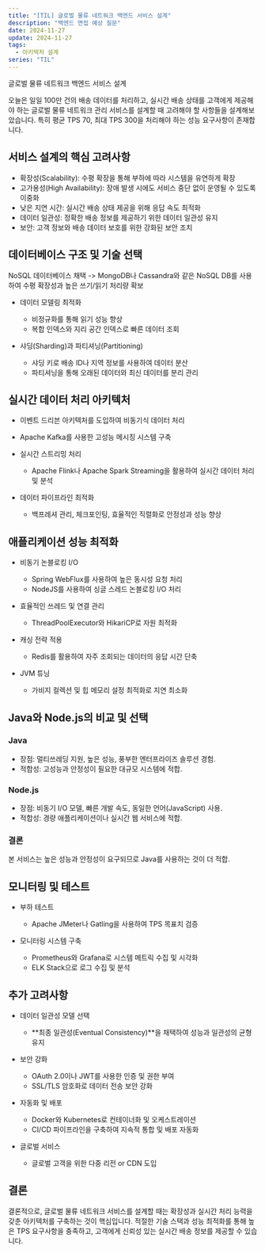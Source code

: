 ```yaml
---
title: "[TIL] 글로벌 물류 네트워크 백엔드 서비스 설계"
description: "백엔드 면접 예상 질문"
date: 2024-11-27
update: 2024-11-27
tags:
  - 아키텍처 설계
series: "TIL"
---
```


글로벌 물류 네트워크 백엔드 서비스 설계

오늘은 일일 100만 건의 배송 데이터를 처리하고, 실시간 배송 상태를 고객에게 제공해야 하는 글로벌 물류 네트워크 관리 서비스를 설계할 때 고려해야 할 사항들을 설계해보았습니다. 특히 평균 TPS 70, 최대 TPS 300을 처리해야 하는 성능 요구사항이 존재합니다.

## 서비스 설계의 핵심 고려사항

- 확장성(Scalability): 수평 확장을 통해 부하에 따라 시스템을 유연하게 확장
- 고가용성(High Availability): 장애 발생 시에도 서비스 중단 없이 운영될 수 있도록 이중화
- 낮은 지연 시간: 실시간 배송 상태 제공을 위해 응답 속도 최적화
- 데이터 일관성: 정확한 배송 정보를 제공하기 위한 데이터 일관성 유지
- 보안: 고객 정보와 배송 데이터 보호를 위한 강화된 보안 조치

## 데이터베이스 구조 및 기술 선택

NoSQL 데이터베이스 채택 -> MongoDB나 Cassandra와 같은 NoSQL DB를 사용하여 수평 확장성과 높은 쓰기/읽기 처리량 확보

- 데이터 모델링 최적화

  - 비정규화를 통해 읽기 성능 향상
  - 복합 인덱스와 지리 공간 인덱스로 빠른 데이터 조회

- 샤딩(Sharding)과 파티셔닝(Partitioning)
  - 샤딩 키로 배송 ID나 지역 정보를 사용하여 데이터 분산
  - 파티셔닝을 통해 오래된 데이터와 최신 데이터를 분리 관리

## 실시간 데이터 처리 아키텍처

- 이벤트 드리븐 아키텍처를 도입하여 비동기식 데이터 처리
- Apache Kafka를 사용한 고성능 메시징 시스템 구축

- 실시간 스트리밍 처리

  - Apache Flink나 Apache Spark Streaming을 활용하여 실시간 데이터 처리 및 분석

- 데이터 파이프라인 최적화

  - 백프레셔 관리, 체크포인팅, 효율적인 직렬화로 안정성과 성능 향상

## 애플리케이션 성능 최적화

- 비동기 논블로킹 I/O

  - Spring WebFlux를 사용하여 높은 동시성 요청 처리
  - NodeJS를 사용하여 싱글 스레드 논블로킹 I/O 처리

- 효율적인 쓰레드 및 연결 관리

  - ThreadPoolExecutor와 HikariCP로 자원 최적화

- 캐싱 전략 적용

  - Redis를 활용하여 자주 조회되는 데이터의 응답 시간 단축

- JVM 튜닝
  - 가비지 컬렉션 및 힙 메모리 설정 최적화로 지연 최소화

## Java와 Node.js의 비교 및 선택

### Java

- 장점: 멀티쓰레딩 지원, 높은 성능, 풍부한 엔터프라이즈 솔루션 경험.
- 적합성: 고성능과 안정성이 필요한 대규모 시스템에 적합.

### Node.js

- 장점: 비동기 I/O 모델, 빠른 개발 속도, 동일한 언어(JavaScript) 사용.
- 적합성: 경량 애플리케이션이나 실시간 웹 서비스에 적합.

### 결론

본 서비스는 높은 성능과 안정성이 요구되므로 Java를 사용하는 것이 더 적합.

## 모니터링 및 테스트

- 부하 테스트

  - Apache JMeter나 Gatling을 사용하여 TPS 목표치 검증

- 모니터링 시스템 구축

  - Prometheus와 Grafana로 시스템 메트릭 수집 및 시각화
  - ELK Stack으로 로그 수집 및 분석

## 추가 고려사항

- 데이터 일관성 모델 선택

  - **최종 일관성(Eventual Consistency)**을 채택하여 성능과 일관성의 균형 유지

- 보안 강화

  - OAuth 2.0이나 JWT를 사용한 인증 및 권한 부여
  - SSL/TLS 암호화로 데이터 전송 보안 강화

- 자동화 및 배포

  - Docker와 Kubernetes로 컨테이너화 및 오케스트레이션
  - CI/CD 파이프라인을 구축하여 지속적 통합 및 배포 자동화

- 글로벌 서비스
  - 글로벌 고객을 위한 다중 리전 or CDN 도입

## 결론

결론적으로, 글로벌 물류 네트워크 서비스를 설계할 때는 확장성과 실시간 처리 능력을 갖춘 아키텍처를 구축하는 것이 핵심입니다. 적절한 기술 스택과 성능 최적화를 통해 높은 TPS 요구사항을 충족하고, 고객에게 신뢰성 있는 실시간 배송 정보를 제공할 수 있습니다.
